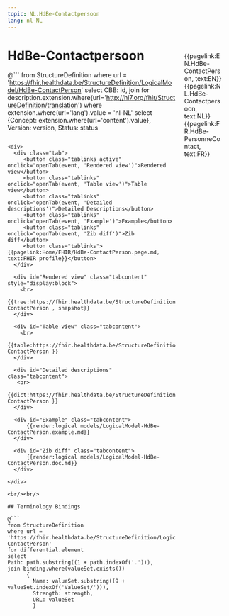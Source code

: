 ```yaml
---
topic: NL.HdBe-Contactpersoon
lang: nl-NL
---
```


<div style="float:right;width:85px;padding:10px;margin:10">
<p>{{pagelink:EN.HdBe-ContactPerson, text:EN}}  {{pagelink:NL.HdBe-Contactpersoon, text:NL}}  {{pagelink:FR.HdBe-PersonneContact, text:FR}}<p>
</div>

# HdBe-Contactpersoon



@```
from StructureDefinition
where url = 'https://fhir.healthdata.be/StructureDefinition/LogicalModel/HdBe-ContactPerson'
select 
CBB: id,
join for description.extension.where(url='http://hl7.org/fhir/StructureDefinition/translation') where extension.where(url='lang').value = 'nl-NL' select {Concept: extension.where(url='content').value}, 
Version: version,
Status: status
```

<div>
  <div class="tab">
     <button class="tablinks active" onclick="openTab(event, 'Rendered view')">Rendered view</button>
     <button class="tablinks" onclick="openTab(event, 'Table view')">Table view</button>
     <button class="tablinks" onclick="openTab(event, 'Detailed descriptions')">Detailed Descriptions</button>
     <button class="tablinks" onclick="openTab(event, 'Example')">Example</button>
     <button class="tablinks" onclick="openTab(event, 'Zib diff')">Zib diff</button>
     <button class="tablinks">{{pagelink:Home/FHIR/HdBe-ContactPerson.page.md, text:FHIR profile}}</button>
  </div>

  <div id="Rendered view" class="tabcontent" style="display:block">
    <br>
      {{tree:https://fhir.healthdata.be/StructureDefinition/LogicalModel/HdBe-ContactPerson , snapshot}}
  </div>

  <div id="Table view" class="tabcontent">
    <br>
      {{table:https://fhir.healthdata.be/StructureDefinition/LogicalModel/HdBe-ContactPerson }}
  </div>

  <div id="Detailed descriptions" class="tabcontent">
   <br>
      {{dict:https://fhir.healthdata.be/StructureDefinition/LogicalModel/HdBe-ContactPerson }}
  </div>

  <div id="Example" class="tabcontent">
      {{render:logical models/LogicalModel-HdBe-ContactPerson.example.md}}
  </div>

  <div id="Zib diff" class="tabcontent">
      {{render:logical models/LogicalModel-HdBe-ContactPerson.doc.md}}
  </div>

</div>

<br/><br/> 

## Terminology Bindings

@```
from StructureDefinition
where url = 'https://fhir.healthdata.be/StructureDefinition/LogicalModel/HdBe-ContactPerson'
for differential.element
select
Path: path.substring((1 + path.indexOf('.'))),
join binding.where(valueSet.exists())
      { 
        Name: valueSet.substring((9 + valueSet.indexOf('ValueSet/'))),
        Strength: strength,
        URL: valueSet
        }
```  